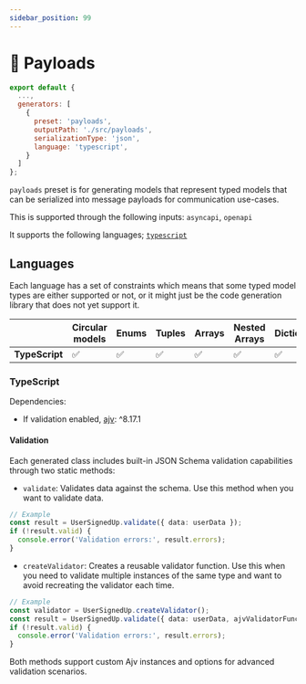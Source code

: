 ```yaml
---
sidebar_position: 99
---
```


# 🐔 Payloads

```js
export default {
  ...,
  generators: [
    {
      preset: 'payloads',
      outputPath: './src/payloads',
      serializationType: 'json', 
  	  language: 'typescript',
    }
  ]
};
```

`payloads` preset is for generating models that represent typed models that can be serialized into message payloads for communication use-cases.

This is supported through the following inputs: `asyncapi`, `openapi`

It supports the following languages; [`typescript`](#typescript)

## Languages
Each language has a set of constraints which means that some typed model types are either supported or not, or it might just be the code generation library that does not yet support it.

|  | Circular models | Enums | Tuples | Arrays | Nested Arrays | Dictionaries | Json Serialization | Validation |
|---|---|---|---|---|---|---|---|---|
| **TypeScript** | ✅ | ✅ | ✅ | ✅ | ✅ | ✅ | ✅ | ✅ |

### TypeScript

Dependencies: 
- If validation enabled, [ajv](https://ajv.js.org/guide/getting-started.html): ^8.17.1

#### Validation
Each generated class includes built-in JSON Schema validation capabilities through two static methods:

- `validate`: Validates data against the schema. Use this method when you want to validate data.

```typescript
// Example
const result = UserSignedUp.validate({ data: userData });
if (!result.valid) {
  console.error('Validation errors:', result.errors);
}
```

- `createValidator`: Creates a reusable validator function. Use this when you need to validate multiple instances of the same type and want to avoid recreating the validator each time.

```typescript
// Example
const validator = UserSignedUp.createValidator();
const result = UserSignedUp.validate({ data: userData, ajvValidatorFunction: validator });
if (!result.valid) {
  console.error('Validation errors:', result.errors);
}
```

Both methods support custom Ajv instances and options for advanced validation scenarios.
